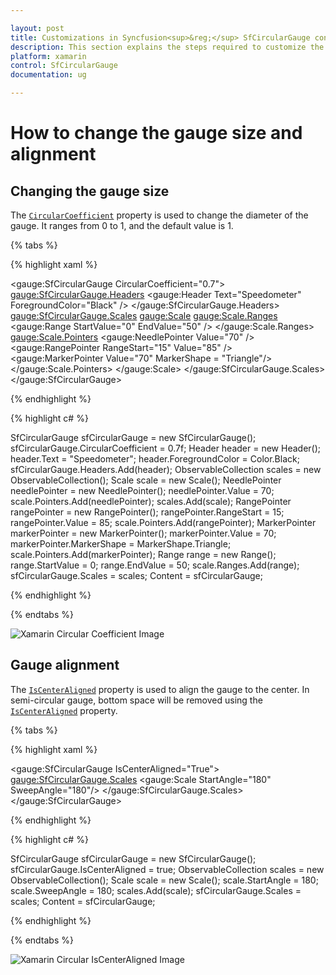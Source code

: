 ```yaml
---

layout: post
title: Customizations in Syncfusion<sup>&reg;</sup> SfCircularGauge control for Xamarin.Forms
description: This section explains the steps required to customize the Syncfusion<sup>&reg;</sup> Circular Gauge control for Xamarin.Forms
platform: xamarin
control: SfCircularGauge
documentation: ug

---
```


# How to change the gauge size and alignment

## Changing the gauge size

The [`CircularCoefficient`](https://help.syncfusion.com/cr/xamarin/Syncfusion.SfGauge.XForms.SfCircularGauge.html#Syncfusion_SfGauge_XForms_SfCircularGauge_CircularCoefficient) property is used to change the diameter of the gauge.
It ranges from 0 to 1, and the default value is 1.

{% tabs %}

{% highlight xaml %}

<gauge:SfCircularGauge CircularCoefficient="0.7">
    <gauge:SfCircularGauge.Headers>
            <gauge:Header Text="Speedometer" ForegroundColor="Black" />
    </gauge:SfCircularGauge.Headers>
    <gauge:SfCircularGauge.Scales>
        <gauge:Scale>
            <gauge:Scale.Ranges>
                <gauge:Range StartValue="0" EndValue="50" />
            </gauge:Scale.Ranges>
            <gauge:Scale.Pointers>
                <gauge:NeedlePointer  Value="70" />
                <gauge:RangePointer RangeStart="15" Value="85" />
                <gauge:MarkerPointer Value="70" MarkerShape = "Triangle"/>
            </gauge:Scale.Pointers>
        </gauge:Scale>
    </gauge:SfCircularGauge.Scales>
</gauge:SfCircularGauge>

{% endhighlight %}

{% highlight c# %}

SfCircularGauge sfCircularGauge = new SfCircularGauge();
sfCircularGauge.CircularCoefficient = 0.7f;
Header header = new Header();
header.Text = "Speedometer";
header.ForegroundColor = Color.Black;
sfCircularGauge.Headers.Add(header);
ObservableCollection<Scale> scales = new ObservableCollection<Scale>();
Scale scale = new Scale();
NeedlePointer needlePointer = new NeedlePointer();
needlePointer.Value = 70;
scale.Pointers.Add(needlePointer);
scales.Add(scale);
RangePointer rangePointer = new RangePointer();
rangePointer.RangeStart = 15;
rangePointer.Value = 85;
scale.Pointers.Add(rangePointer);
MarkerPointer markerPointer = new MarkerPointer();
markerPointer.Value = 70;
markerPointer.MarkerShape = MarkerShape.Triangle;
scale.Pointers.Add(markerPointer);
Range range = new Range();
range.StartValue = 0;
range.EndValue = 50;
scale.Ranges.Add(range);
sfCircularGauge.Scales = scales;
Content = sfCircularGauge;

{% endhighlight %}

{% endtabs %}

![Xamarin Circular Coefficient Image](how-to_images/circular-coefficient.png)

## Gauge alignment

The [`IsCenterAligned`](https://help.syncfusion.com/cr/xamarin/Syncfusion.SfGauge.XForms.SfCircularGauge.html#Syncfusion_SfGauge_XForms_SfCircularGauge_IsCenterAligned) property is used to align the gauge to the center. In semi-circular gauge, bottom space will be removed using the [`IsCenterAligned`](https://help.syncfusion.com/cr/xamarin/Syncfusion.SfGauge.XForms.SfCircularGauge.html#Syncfusion_SfGauge_XForms_SfCircularGauge_IsCenterAligned) property.

{% tabs %}

{% highlight xaml %}

<gauge:SfCircularGauge IsCenterAligned="True">
    <gauge:SfCircularGauge.Scales>
         <gauge:Scale StartAngle="180" SweepAngle="180"/>
    </gauge:SfCircularGauge.Scales>
</gauge:SfCircularGauge>

{% endhighlight %}

{% highlight c# %}

SfCircularGauge sfCircularGauge = new SfCircularGauge();
sfCircularGauge.IsCenterAligned = true;
ObservableCollection<Scale> scales = new ObservableCollection<Scale>();
Scale scale = new Scale();
scale.StartAngle = 180;
scale.SweepAngle = 180;
scales.Add(scale);
sfCircularGauge.Scales = scales;
Content = sfCircularGauge;

{% endhighlight %}

{% endtabs %}

![Xamarin Circular IsCenterAligned Image](how-to_images/iscenteraligned.png)

